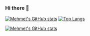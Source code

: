 ### Hi there 👋

<!--
**mehmetcanak36/mehmetcanak36** is a ✨ _special_ ✨ repository because its `README.md` (this file) appears on your GitHub profile.

Here are some ideas to get you started:

- 🔭 I’m currently working on ...
- 🌱 I’m currently learning ...
- 👯 I’m looking to collaborate on ...
- 🤔 I’m looking for help with ...
- 💬 Ask me about ...
- 📫 How to reach me: ...
- 😄 Pronouns: ...
- ⚡ Fun fact: ...
-->

[![Mehmet's GitHub stats](https://github-readme-stats.vercel.app/api?username=mehmetcanak36&show_icons=true&theme=react&layout=compact)](https://github.com/mehmetcanak)
[![Top Langs](https://github-readme-stats.vercel.app/api/top-langs/?username=mehmetcanak36&langs_count=8&theme=react)](https://github.com/mehmetcanak)


[![Mehmet's GitHub stats](https://github-profile-trophy.vercel.app/?username=mehmetcanak36&theme=onedark&hide_rank=true)](https://github.com/mehmetcanak/mehmetcanak)
